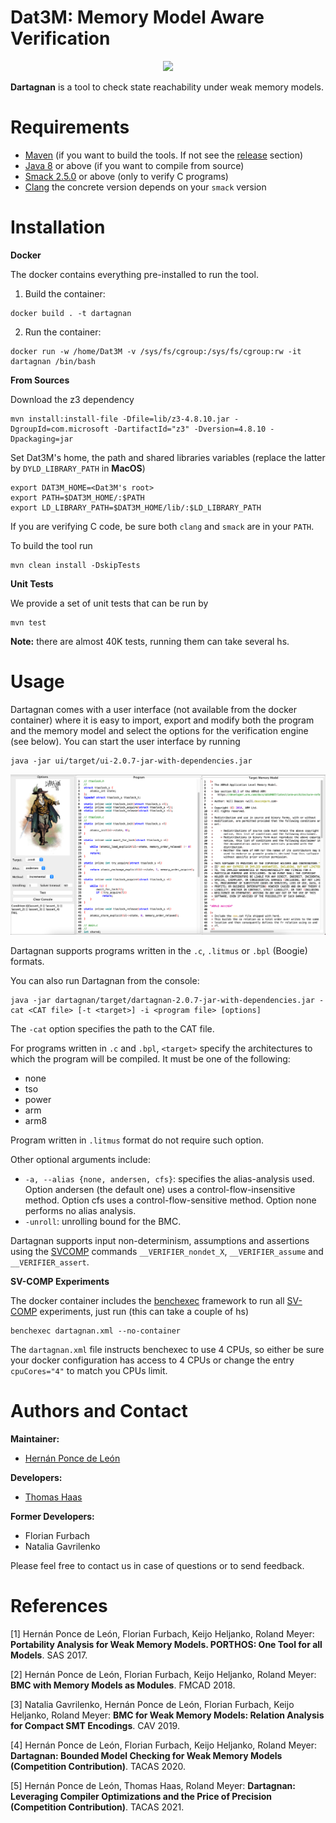 # Dat3M: Memory Model Aware Verification

<p align="center"> 
<img src="ui/src/main/resources/dat3m.png">
</p>

**Dartagnan** is a tool to check state reachability under weak memory models.

Requirements
======
* [Maven](https://maven.apache.org/) (if you want to build the tools. If not see the [release](https://github.com/hernanponcedeleon/Dat3M/releases) section)
* [Java 8](https://openjdk.java.net/projects/jdk/16/) or above (if you want to compile from source)
* [Smack 2.5.0](https://github.com/smackers/smack) or above (only to verify C programs)
* [Clang](https://clang.llvm.org) the concrete version depends on your `smack` version

Installation
======

**Docker**

The docker contains everything pre-installed to run the tool.

1. Build the container:
```
docker build . -t dartagnan
```

2. Run the container:
```
docker run -w /home/Dat3M -v /sys/fs/cgroup:/sys/fs/cgroup:rw -it dartagnan /bin/bash
```

**From Sources**

Download the z3 dependency
```
mvn install:install-file -Dfile=lib/z3-4.8.10.jar -DgroupId=com.microsoft -DartifactId="z3" -Dversion=4.8.10 -Dpackaging=jar
```
Set Dat3M's home, the path and shared libraries variables (replace the latter by `DYLD_LIBRARY_PATH` in **MacOS**)
```
export DAT3M_HOME=<Dat3M's root>
export PATH=$DAT3M_HOME/:$PATH
export LD_LIBRARY_PATH=$DAT3M_HOME/lib/:$LD_LIBRARY_PATH
```

If you are verifying C code, be sure both `clang` and `smack` are in your `PATH`.

To build the tool run
```
mvn clean install -DskipTests
```

**Unit Tests**

We provide a set of unit tests that can be run by
```
mvn test
```
**Note:** there are almost 40K tests, running them can take several hs.

Usage
======
Dartagnan comes with a user interface (not available from the docker container) where it is easy to import, export and modify both the program and the memory model and select the options for the verification engine (see below).
You can start the user interface by running
```
java -jar ui/target/ui-2.0.7-jar-with-dependencies.jar
```
<p align="center"> 
<img src="ui/src/main/resources/ui.jpg">
</p>

Dartagnan supports programs written in the `.c`, `.litmus` or `.bpl` (Boogie) formats.

You can also run Dartagnan from the console:

```
java -jar dartagnan/target/dartagnan-2.0.7-jar-with-dependencies.jar -cat <CAT file> [-t <target>] -i <program file> [options]
```
The `-cat` option specifies the path to the CAT file.

For programs written in `.c` and `.bpl`, `<target>` specify the architectures to which the program will be compiled. It must be one of the following: 
- none
- tso
- power
- arm
- arm8

Program written in `.litmus` format do not require such option.

Other optional arguments include:
- `-a, --alias {none, andersen, cfs}`: specifies the alias-analysis used. Option andersen (the default one) uses a control-flow-insensitive method. Option cfs uses a control-flow-sensitive method. Option none performs no alias analysis.
- `-unroll`: unrolling bound for the BMC.

Dartagnan supports input non-determinism, assumptions and assertions using the [SVCOMP](https://sv-comp.sosy-lab.org/2020/index.php) commands `__VERIFIER_nondet_X`, `__VERIFIER_assume` and `__VERIFIER_assert`.

**SV-COMP Experiments**

The docker container includes the [benchexec](https://github.com/sosy-lab/benchexec) framework to run all [SV-COMP](https://sv-comp.sosy-lab.org/) experiments, just run (this can take a couple of hs)
```
benchexec dartagnan.xml --no-container
```
The `dartagnan.xml` file instructs benchexec to use 4 CPUs, so either be sure your docker configuration has access to 4 CPUs or change the entry `cpuCores="4"` to match you CPUs limit.

Authors and Contact
======
**Maintainer:**

* [Hernán Ponce de León](mailto:hernan.ponce@unibw.de)

**Developers:**

* [Thomas Haas](mailto:t.haas@tu-braunschweig.de)

**Former Developers:**

* Florian Furbach
* Natalia Gavrilenko

Please feel free to contact us in case of questions or to send feedback.

References
======
[1] Hernán Ponce de León, Florian Furbach, Keijo Heljanko, Roland Meyer: **Portability Analysis for Weak Memory Models. PORTHOS: One Tool for all Models**. SAS 2017.

[2] Hernán Ponce de León, Florian Furbach, Keijo Heljanko, Roland Meyer: **BMC with Memory Models as Modules**. FMCAD 2018.

[3] Natalia Gavrilenko, Hernán Ponce de León, Florian Furbach, Keijo Heljanko, Roland Meyer: **BMC for Weak Memory Models: Relation Analysis for Compact SMT Encodings**. CAV 2019.

[4] Hernán Ponce de León, Florian Furbach, Keijo Heljanko, Roland Meyer: **Dartagnan: Bounded Model Checking for Weak Memory Models (Competition Contribution)**. TACAS 2020.

[5] Hernán Ponce de León, Thomas Haas, Roland Meyer: **Dartagnan: Leveraging Compiler Optimizations and the Price of Precision (Competition Contribution)**. TACAS 2021.
